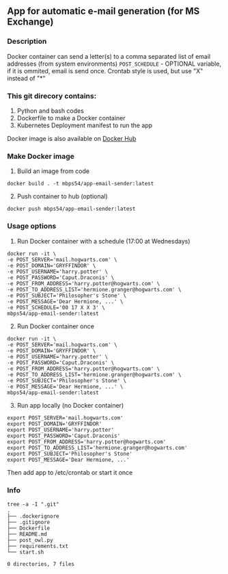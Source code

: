 ## App for automatic e-mail generation (for MS Exchange)
### Description
Docker container can send a letter(s) to a comma separated list of email addresses (from system environments)
```POST_SCHEDULE``` - OPTIONAL variable, if it is ommited, email is send once.
Crontab style is used, but use "X" instead of "*"

### This git direcory contains:
1. Python and bash codes
2. Dockerfile to make a Docker container
3. Kubernetes Deployment manifest to run the app

Docker image is also available on [Docker Hub](https://hub.docker.com/repository/docker/mbps54/app-email-sender)

### Make Docker image
1. Build an image from code
```
docker build . -t mbps54/app-email-sender:latest
```

2. Push container to hub (optional)
```
docker push mbps54/app-email-sender:latest
```
### Usage options
1. Run Docker container with a schedule (17:00 at Wednesdays)
```
docker run -it \
-e POST_SERVER='mail.hogwarts.com' \
-e POST_DOMAIN='GRYFFINDOR' \
-e POST_USERNAME='harry.potter' \
-e POST_PASSWORD='Caput.Draconis' \
-e POST_FROM_ADDRESS='harry.potter@hogwarts.com' \
-e POST_TO_ADDRESS_LIST='hermione.granger@hogwarts.com' \
-e POST_SUBJECT='Philosopher's Stone' \
-e POST_MESSAGE='Dear Hermione, ...' \
-e POST_SCHEDULE='00 17 X X 3' \
mbps54/app-email-sender:latest
```

2. Run Docker container once
```
docker run -it \
-e POST_SERVER='mail.hogwarts.com' \
-e POST_DOMAIN='GRYFFINDOR' \
-e POST_USERNAME='harry.potter' \
-e POST_PASSWORD='Caput.Draconis' \
-e POST_FROM_ADDRESS='harry.potter@hogwarts.com' \
-e POST_TO_ADDRESS_LIST='hermione.granger@hogwarts.com' \
-e POST_SUBJECT='Philosopher's Stone' \
-e POST_MESSAGE='Dear Hermione, ...' \
mbps54/app-email-sender:latest
```

3. Run app locally (no Docker container)
```
export POST_SERVER='mail.hogwarts.com'
export POST_DOMAIN='GRYFFINDOR'
export POST_USERNAME='harry.potter'
export POST_PASSWORD='Caput.Draconis'
export POST_FROM_ADDRESS='harry.potter@hogwarts.com'
export POST_TO_ADDRESS_LIST='hermione.granger@hogwarts.com'
export POST_SUBJECT='Philosopher's Stone'
export POST_MESSAGE='Dear Hermione, ...'
```
Then add app to /etc/crontab or start it once

### Info
```
tree -a -I ".git"
.
├── .dockerignore
├── .gitignore
├── Dockerfile
├── README.md
├── post_owl.py
├── requirements.txt
└── start.sh

0 directories, 7 files
```

